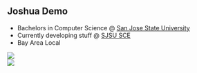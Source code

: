 ## Joshua Demo
- Bachelors in Computer Science @ [San Jose State University](https://www.sjsu.edu/)
- Currently developing stuff @ [SJSU SCE](https://sce.sjsu.edu/)
- Bay Area Local<br/>

![](https://github-readme-stats.vercel.app/api?username=joshua-demo&hide=contribs,issues&theme=radical&hide_rank=true)<br/>
![](https://github-readme-streak-stats.herokuapp.com/?user=joshua-demo&theme=radical&hide_border=false)
